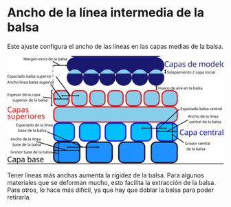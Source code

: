 Ancho de la línea intermedia de la balsa
====
<!--if cura_version<5.0:Este ajuste configura el ancho de las líneas en la capa media de la balsa.-->
<!--if cura_version>=5.0-->Este ajuste configura el ancho de las líneas en las capas medias de la balsa.<!--endif-->

![Dimensiones relacionadas con la balsa](../images/raft_dimensions.svg)

Tener líneas más anchas aumenta la rigidez de la balsa. Para algunos materiales que se deforman mucho, esto facilita la extracción de la balsa. Para otros, lo hace más difícil, ya que hay que doblar la balsa para poder retirarla.